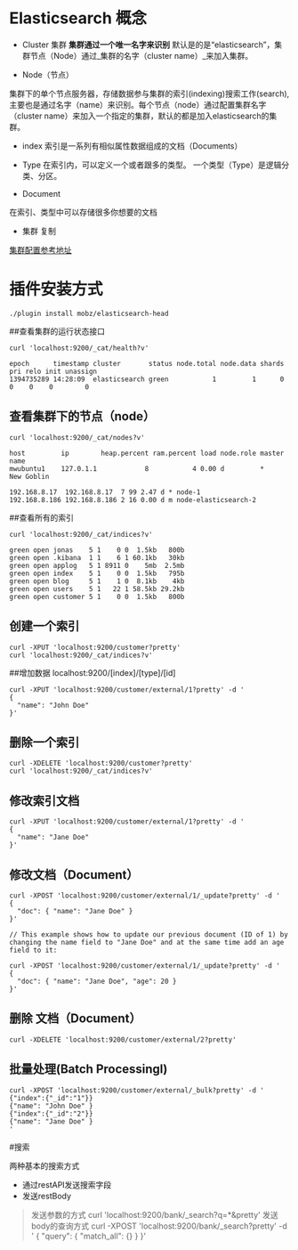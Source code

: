# Elasticsearch 概念

- Cluster 集群
**集群通过一个唯一名字来识别** 默认是的是“elasticsearch”，集群节点（Node）通过_集群的名字（cluster name）_来加入集群。

- Node（节点）

集群下的单个节点服务器，存储数据参与集群的索引(indexing)搜索工作(search),主要也是通过名字（name）来识别。每个节点（node）通过配置集群名字（cluster name）来加入一个指定的集群，默认的都是加入elasticsearch的集群。

- index
索引是一系列有相似属性数据组成的文档（Documents）

- Type
在索引内，可以定义一个或者跟多的类型。
一个类型（Type）是逻辑分类、分区。

- Document     

在索引、类型中可以存储很多你想要的文档

- 集群 复制

[集群配置参考地址](http://www.wklken.me/posts/2016/06/29/deploy-es.html)


# 插件安装方式
```
./plugin install mobz/elasticsearch-head
```

##查看集群的运行状态接口
```
curl 'localhost:9200/_cat/health?v'

epoch      timestamp cluster       status node.total node.data shards pri relo init unassign
1394735289 14:28:09  elasticsearch green           1         1      0   0    0    0        0
```

## 查看集群下的节点（node）

```
curl 'localhost:9200/_cat/nodes?v'

host         ip        heap.percent ram.percent load node.role master name
mwubuntu1    127.0.1.1            8           4 0.00 d         *      New Goblin

192.168.8.17  192.168.8.17  7 99 2.47 d * node-1               
192.168.8.186 192.168.8.186 2 16 0.00 d m node-elasticsearch-2 
```
##查看所有的索引

```
curl 'localhost:9200/_cat/indices?v'

green open jonas    5 1    0 0  1.5kb   800b 
green open .kibana  1 1    6 1 60.1kb   30kb 
green open applog   5 1 8911 0    5mb  2.5mb 
green open index    5 1    0 0  1.5kb   795b 
green open blog     5 1    1 0  8.1kb    4kb 
green open users    5 1   22 1 58.5kb 29.2kb 
green open customer 5 1    0 0  1.5kb   800b 
```

## 创建一个索引
```
curl -XPUT 'localhost:9200/customer?pretty'
curl 'localhost:9200/_cat/indices?v'
```

##增加数据
localhost:9200/[index]/[type]/[id]

```
curl -XPUT 'localhost:9200/customer/external/1?pretty' -d '
{
  "name": "John Doe"
}'

```

## 删除一个索引

```
curl -XDELETE 'localhost:9200/customer?pretty'
curl 'localhost:9200/_cat/indices?v'
```

## 修改索引文档

```
curl -XPUT 'localhost:9200/customer/external/1?pretty' -d '
{
  "name": "Jane Doe"
}'
```

## 修改文档（Document）

```
curl -XPOST 'localhost:9200/customer/external/1/_update?pretty' -d '
{
  "doc": { "name": "Jane Doe" }
}'

// This example shows how to update our previous document (ID of 1) by changing the name field to "Jane Doe" and at the same time add an age field to it:

curl -XPOST 'localhost:9200/customer/external/1/_update?pretty' -d '
{
  "doc": { "name": "Jane Doe", "age": 20 }
}'

```

## 删除 文档（Document）

```
curl -XDELETE 'localhost:9200/customer/external/2?pretty'
```

## 批量处理(Batch Processingl)

```
curl -XPOST 'localhost:9200/customer/external/_bulk?pretty' -d '
{"index":{"_id":"1"}}
{"name": "John Doe" }
{"index":{"_id":"2"}}
{"name": "Jane Doe" }
'
```


#搜索

两种基本的搜索方式

-   通过restAPI发送搜索字段
- 发送restBody

>发送参数的方式
>curl 'localhost:9200/bank/_search?q=*&pretty'
>发送body的查询方式
>curl -XPOST 'localhost:9200/bank/_search?pretty' -d '
{
  "query": { "match_all": {} }
}'

